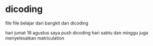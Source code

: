 # dicoding
file file belajar dari bangkit dan dicoding

hari jumat 18 agustus saya push dicoding
hari sabtu dan minggu juga menyelesaikan matriculation

